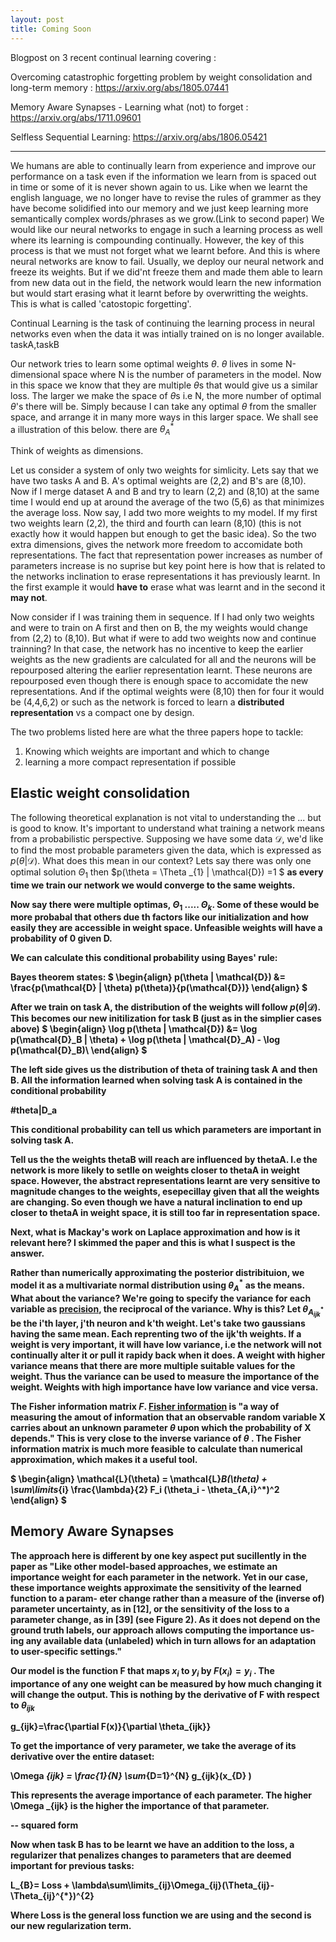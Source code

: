 ```yaml
---
layout: post
title: Coming Soon
---
```

Blogpost on 3 recent continual learning covering :

Overcoming catastrophic forgetting problem by weight consolidation and long-term memory : https://arxiv.org/abs/1805.07441

Memory Aware Synapses - Learning what (not) to forget : https://arxiv.org/abs/1711.09601

Selfless Sequential Learning: https://arxiv.org/abs/1806.05421
 

---

We humans are able to continually learn from experience and improve our performance on a task even if the information we learn from is spaced out in time or some of it is never shown again to us. Like when we learnt the english language, we no longer have to revise the rules of grammer as they have become solidified into our memory and we just keep learning more semantically complex words/phrases as we grow.(Link to second paper) We would like our neural networks to engage in such a learning process as well where its learning is compounding continually. However, the key of this process is that we must not forget what we learnt before. And this is where neural networks are know to fail. Usually, we deploy our neural network and freeze its weights. But if we did'nt freeze them and made them able to learn from new data out in the field, the network would learn the new information but would start erasing what it learnt before by overwritting the weights. This is what is called 'catostopic forgetting'. 


Continual Learning is the task of continuing the learning process in neural networks even when the data it was intially trained on is no longer available.
taskA,taskB

 
 Our network tries to learn some optimal weights $\theta$. $\theta$ lives in some N-dimensional space where N is the number of parameters in the model. Now in this space we know that they are multiple $\theta$s that would give us a similar loss. The larger we make the space of $\theta$s i.e N, the more number of optimal $\theta$'s there will be. Simply because I can take any optimal $\theta$ from the smaller space, and arrange it in many more ways in this larger space. We shall see a illustration of this below.  there are  $\theta_A^*$
 
Think of weights as dimensions.

Let us consider a system of only two weights for simlicity. Lets say that we have two tasks A and B. A's optimal weights are (2,2) and B's are (8,10). Now if I merge dataset A and B and try to learn (2,2) and (8,10) at the same time I would end up at around the average of the two (5,6) as that minimizes the average loss. Now say, I add two more weights to my model. If my first two weights learn (2,2), the third and fourth can learn (8,10) (this is not exactly how it would happen but enough to get the basic idea). So the two extra dimensions, gives the network more freedom to accomidate both representations. The fact that representation power increases as number of parameters increase is no suprise but key point here is how that is related to the networks inclination to erase representations it has previously learnt. In the first example it would **have to** erase what was learnt and in the second it **may not**. 
 
 Now consider if I was training them in sequence.
 If I had only two weights and were to train on A first and then on B, the my weights would change from (2,2) to (8,10). But what if were to add two weights now and continue trainning? In that case, the network has no incentive to keep the earlier weights as the new gradients are calculated for all and the neurons will be repourposed altering the earlier representation learnt. These neurons are repourposed even though there is enough space to accomidate the new representations. And if the optimal weights were (8,10) then for four it would be (4,4,6,2) or such as the network is forced to learn a **distributed representation** vs a compact one by design.

The two problems listed here are what the three papers hope to tackle:
1) Knowing which weights are important and which to change
2) learning a more compact representation if possible


 ## Elastic weight consolidation
The following theoretical explanation is not vital to understanding the ... but is good to know. 
It's important to understand what training a network means from a probabilistic perspective. Supposing we have some data $\mathcal{D}$, we'd like to find the most probable parameters given the data, which is expressed as $p(\theta | \mathcal{D})$. What does this mean in our context? Lets say there was only one optimal solution $\Theta _{1}$ then $p(\theta = \Theta _{1} | \mathcal{D}) =1 $ <b> as every time we train our network we would converge to the same weights.

Now say there were multiple optimas, $\Theta _{1}$ ..... $\Theta _{k}$. <b> Some of these would be more probabal that others due th factors like our initialization and how easily they are accessible in weight space. Unfeasible weights will have a probability of 0 given D.


We can calculate this conditional probability using Bayes' rule:

Bayes theorem states:
 $
 \begin{align}
 p(\theta | \mathcal{D}) &= \frac{p(\mathcal{D} | \theta) p(\theta)}{p(\mathcal{D})}
 \end{align}
 $
 
After we train on task A, the distribution of the weights will follow $p(\theta | \mathcal{D})$. This becomes our new initilization for task B (just as in the simplier cases above)
$
\begin{align}
\log p(\theta | \mathcal{D}) &= \log p(\mathcal{D}_B | \theta) + \log p(\theta | \mathcal{D}_A) - \log p(\mathcal{D}_B)\\
\end{align}
$

The left side gives us the distribution of theta of training task A and then B. All the information learned when solving task A is contained in the conditional probability 

#theta|D_a

This conditional probability can tell us which parameters are important in solving task A.

   
Tell us the the weights thetaB will reach are influenced by thetaA. I.e the network is more likely to setlle on weights closer to thetaA in weight space. However, the abstract representations learnt are very sensitive to magnitude changes to the weights, esepecillay given that all the weights are changing. So even though we have a natural inclination to end up closer to thetaA in weight space, it is still too far in representation space.  

Next, what is Mackay's work on Laplace approximation and how is it relevant here? I skimmed the paper and this is what I suspect is the answer. 

Rather than numerically approximating the posterior distribituion, we model it as a multivariate normal distribution using $\theta_{A}^*$  as the means. What about the variance? We're going to specify the variance for each variable as <a href="https://en.wikipedia.org/wiki/Precision_(statistics)">precision</a>, the reciprocal of the variance. 
 Why is this? 
 Let $\theta_A_{ijk}^{*}$ be the i'th layer, j'th neuron and k'th weight. 
 Let's take two gaussians having the same mean. Each reprenting two of the ijk'th weights. If a weight is very important, it will have low variance, i.e the network will not continually alter it or pull it rapidy back when it does. A weight with higher variance means that there are more multiple suitable values for the weight. Thus the variance can be used to measure the importance of the weight. Weights with high importance have low variance and vice versa.
 
 
The Fisher information matrix $F$. <a href="https://en.wikipedia.org/wiki/Fisher_information">Fisher information</a> is "a way of measuring the amout of information that an observable random variable X carries about an unknown parameter $\theta$ upon which the probability of X depends." This is very close to the inverse variance of $\theta$ . The Fisher information matrix is much more feasible to calculate than numerical approximation, which makes it a useful tool.

$
\begin{align}
\mathcal{L}(\theta) = \mathcal{L}_B(\theta) + \sum\limits_{i} \frac{\lambda}{2} F_i (\theta_i - \theta_{A,i}^*)^2
\end{align}
$


 ## Memory Aware Synapses

The approach here is different by one key aspect put sucillently in the paper as "Like other model-based approaches,
we estimate an importance weight for each parameter in the network. Yet in our case,
these importance weights approximate the sensitivity of the learned function to a param-
eter change rather than a measure of the (inverse of) parameter uncertainty, as in [12], or
the sensitivity of the loss to a parameter change, as in [39] (see Figure 2). As it does not
depend on the ground truth labels, our approach allows computing the importance us-
ing any available data (unlabeled) which in turn allows for an adaptation to user-specific
settings."

Our model is the function F that maps $x_{i}$ to $y_{i}$ by $F(x_{i}) = y_{i}$ . The importance of any one weight can be measured by how much changing it will change the output. This is nothing by the derivative of F with respect to $\theta_{ijk}$

g_{ijk}=\frac{\partial F(x)}{\partial \theta_{ijk}}

To get the importance of very parameter, we take the average of its derivative over the entire dataset:

\Omega _{ijk} = \frac{1}{N} \sum_{D=1}^{N} g_{ijk}(x_{D} )

This represents the average importance of each parameter. The higher \Omega _{ijk} is the higher the importance of that parameter.

-- squared form

Now when task B has to be learnt we have an addition to the loss, a regularizer that penalizes changes to parameters that are deemed important for previous tasks:

L_{B}= Loss +  \lambda\sum\limits_{ij}\Omega_{ij}(\Theta_{ij}-\Theta_{ij}^{*})^{2}

Where Loss is the general loss function we are using and the second is our new regularization term.
